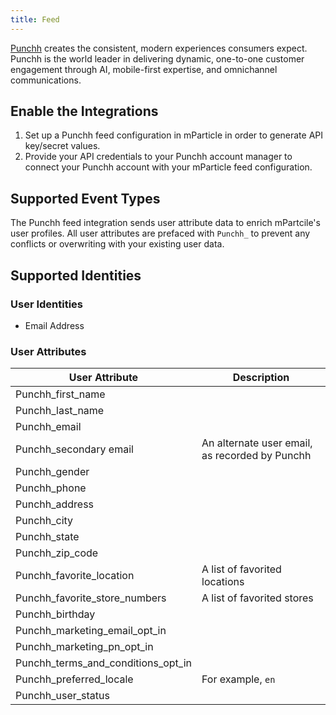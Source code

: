 ```yaml
---
title: Feed
---
```


<a href="https://punchh.com/" target="_blank">Punchh</a> creates the consistent, modern experiences consumers expect. Punchh is the world leader in delivering dynamic, one-to-one customer engagement through AI, mobile-first expertise, and omnichannel communications.

## Enable the Integrations

1. Set up a Punchh feed configuration in mParticle in order to generate API key/secret values.  
2. Provide your API credentials to your Punchh account manager to connect your Punchh account with your mParticle feed configuration.

## Supported Event Types

The Punchh feed integration sends user attribute data to enrich mPartcile's user profiles. All user attributes are prefaced with `Punchh_` to prevent any conflicts or overwriting with your existing user data.

## Supported Identities

### User Identities

* Email Address

### User Attributes

User Attribute | Description
------ | ---------
Punchh_first_name | 
Punchh_last_name | 
Punchh_email | 
Punchh_secondary email | An alternate user email, as recorded by Punchh
Punchh_gender | 
Punchh_phone | 
Punchh_address | 
Punchh_city | 
Punchh_state | 
Punchh_zip_code | 
Punchh_favorite_location | A list of favorited locations
Punchh_favorite_store_numbers | A list of favorited stores
Punchh_birthday | 
Punchh_marketing_email_opt_in | 
Punchh_marketing_pn_opt_in | 
Punchh_terms_and_conditions_opt_in | 
Punchh_preferred_locale | For example, `en`
Punchh_user_status |
